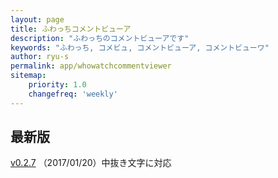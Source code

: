 ```yaml
---
layout: page
title: ふわっちコメントビューア
description: "ふわっちのコメントビューアです"
keywords: "ふわっち, コメビュ, コメントビューア, コメントビューワ"
author: ryu-s
permalink: app/whowatchcommentviewer
sitemap:
    priority: 1.0
    changefreq: 'weekly'	
---
```


## 最新版
[v0.2.7](https://github.com/ryu-s/WhowatchCommentViewer/releases/download/v0.2.7/WhowatchCommentViewer_v0.2.7.zip) （2017/01/20）中抜き文字に対応  
